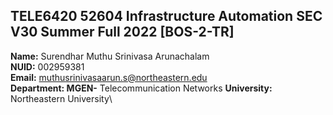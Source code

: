 ## TELE6420 52604 Infrastructure Automation SEC V30 Summer Full 2022 [BOS-2-TR]

**Name:** Surendhar Muthu Srinivasa Arunachalam\
**NUID:** 002959381\
**Email:** muthusrinivasaarun.s@northeastern.edu\
**Department: MGEN-** Telecommunication Networks **University:** Northeastern University\


